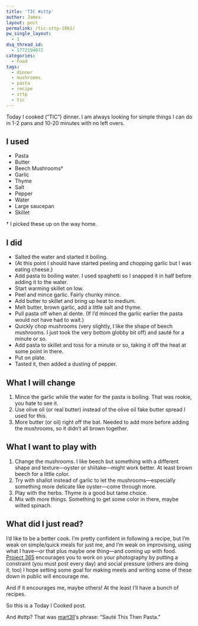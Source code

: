 ```yaml
---
title: 'TIC #sttp'
author: James
layout: post
permalink: /tic-sttp-1061/
pw_single_layout:
  - 1
dsq_thread_id:
  - 1772194072
categories:
  - Food
tags:
  - dinner
  - mushrooms
  - pasta
  - recipe
  - sttp
  - tic
---
```

Today I cooked (&#8220;TIC&#8221;) dinner. I am always looking for simple things I can do in 1-2 pans and 10-20 minutes with no left overs.



## I used

  * Pasta
  * Butter
  * Beech Mushrooms†
  * Garlic
  * Thyme
  * Salt
  * Pepper
  * Water
  * Large saucepan
  * Skillet

† I picked these up on the way home.

## I did

  * Salted the water and started it boiling.
  * (At this point I should have started peeling and chopping garlic but I was eating cheese.)
  * Add pasta to boiling water. I used spaghetti so I snapped it in half before adding it to the water.
  * Start warming skillet on low.
  * Peel and mince garlic. Fairly chunky mince.
  * Add butter to skillet and bring up heat to medium. 
  * Melt butter, brown garlic, add a little salt and thyme.
  * Pull pasta off when al dente. (If I&#8217;d minced the garlic earlier the pasta would not have had to wait.)
  * Quickly chop mushrooms (very slightly, I like the shape of beech mushrooms. I just took the very bottom globby bit off) and sauté for a minute or so.
  * Add pasta to skillet and toss for a minute or so, taking it off the heat at some point in there.
  * Put on plate.
  * Tasted it, then added a dusting of pepper.

## What I will change

  1. Mince the garlic while the water for the pasta is boiling. That was rookie, you hate to see it.
  2. Use olive oil (or real butter) instead of the olive oil fake butter spread I used for this.
  3. More butter (or oil) right off the bat. Needed to add more before adding the mushrooms, so it didn&#8217;t all brown together.

## What I want to play with

  1. Change the mushrooms. I like beech but something with a different shape and texture—oyster or shiitake—might work better. At least brown beech for a little color.
  2. Try with shallot instead of garlic to let the mushrooms—especially something more delicate like oyster—come through more.
  3. Play with the herbs. Thyme is a good but tame choice.
  4. Mix with more things. Something to get some color in there, maybe wilted spinach.

## What did I just read?

I&#8217;d like to be a better cook. I&#8217;m pretty confident in following a recipe, but I&#8217;m weak on simple/quick meals for just me, and I&#8217;m weak on improvising, using what I have—or that plus maybe one thing—and coming up with food. [Project 365][1] encourages you to work on your photography by putting a constraint (you must post every day) and social pressure (others are doing it, too) I hope setting some goal for making meels and writing some of these down in public will encourage me.

And if it encourages me, maybe others! At the least I&#8217;ll have a bunch of recipes.

So this is a Today I Cooked post.

And #sttp? That was [mart3ll][2]&#8216;s phrase: &#8220;Sauté This Then Pasta.&#8221;

 [1]: http://www.flickr.com/groups/project365/
 [2]: http://blog.seanmartell.com/